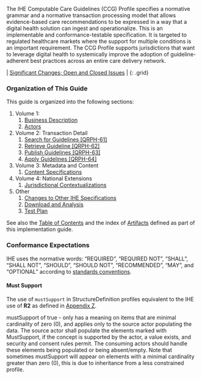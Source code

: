 
The IHE Computable Care Guidelines (CCG) Profile specifies a normative grammar and a normative transaction processing model that allows evidence-based care recommendations to be expressed in a way that a digital health solution can ingest and operationalize. This is an implementable and conformance-testable specification. It is targeted to regulated healthcare markets where the support for multiple conditions is an important requirement. The CCG Profile supports jurisdictions that want to leverage digital health to systemically improve the adoption of guideline-adherent best practices across an entire care delivery network. 

<div markdown="1" class="stu-note">

| [Significant Changes; Open and Closed Issues](issues.html) |
{: .grid}

</div>

### Organization of This Guide

This guide is organized into the following sections:

1. Volume 1:
   1. [Business Description](CCG_v1_over.html)
   1. [Actors](CCG_v1_actor.html)
2. Volume 2: Transaction Detail
   1. [Search for Guidelines \[QRPH-61\]](CCG_v2_x1.html)
   1. [Retrieve Guideline \[QRPH-62\]](CCG_v2_x2.html)
   1. [Publish Guidelines \[QRPH-63\]](CCG_v2_x3.html)
   1. [Apply Guidelines \[QRPH-64\]](CCG_v2_x4.html)
3. Volume 3: Metadata and Content
   1. [Content Specifications](CCG_v3_launch.html)
4. Volume 4: National Extensions
   1. [Jurisdictional Contextualizations](CCG_v4.html)
5. Other
   1. [Changes to Other IHE Specifications](other.html)
   1. [Download and Analysis](download.html)
   1. [Test Plan](testplan.html)

See also the [Table of Contents](toc.html) and the index of [Artifacts](artifacts.html) defined as part of this implementation guide.

### Conformance Expectations

IHE uses the normative words: “REQUIRED”, “REQUIRED NOT”, “SHALL”, “SHALL NOT”, “SHOULD”, “SHOULD NOT”, “RECOMMENDED”, “MAY”, and “OPTIONAL” according to [standards conventions](https://profiles.ihe.net/GeneralIntro/ch-E.html).

#### Must Support

The use of ```mustSupport``` in StructureDefinition profiles equivalent to the IHE use of **R2** as defined in [Appendix Z](https://profiles.ihe.net/ITI/TF/Volume2/ch-Z.html#z.10-profiling-conventions-for-constraints-on-fhir).

mustSupport of true - only has a meaning on items that are minimal cardinality of zero (0), and applies only to the source actor populating the data. The source actor shall populate the elements marked with MustSupport, if the concept is supported by the actor, a value exists, and security and consent rules permit.
The consuming actors should handle these elements being populated or being absent/empty.
Note that sometimes mustSupport will appear on elements with a minimal cardinality greater than zero (0), this is due to inheritance from a less constrained profile.
